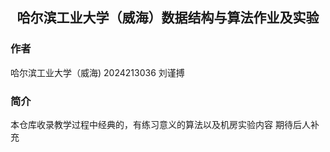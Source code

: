 <div align="center">
    <h2>哈尔滨工业大学（威海）数据结构与算法作业及实验</h2>
</div>

### 作者
哈尔滨工业大学（威海) 2024213036 刘谨搏

### 简介
本仓库收录教学过程中经典的，有练习意义的算法以及机房实验内容
期待后人补充
